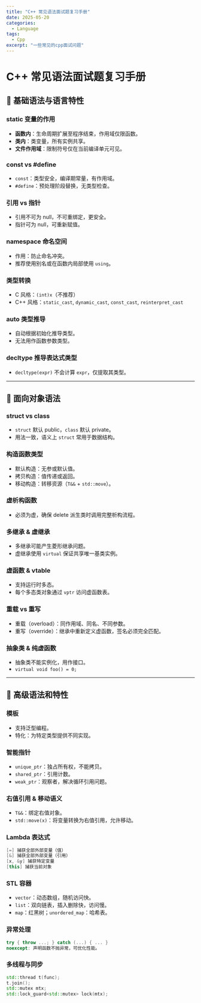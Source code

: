 ```yaml
---
title: "C++ 常见语法面试题复习手册"
date: 2025-05-20
categories:
  - Language
tags:
  - Cpp
excerpt: "一些常见的cpp面试问题"
---
```




# C++ 常见语法面试题复习手册

## 🌟 基础语法与语言特性

### static 变量的作用

* **函数内**：生命周期扩展至程序结束，作用域仅限函数。
* **类内**：类变量，所有实例共享。
* **文件作用域**：限制符号仅在当前编译单元可见。

### const vs #define

* `const`：类型安全，编译期常量，有作用域。
* `#define`：预处理阶段替换，无类型检查。

### 引用 vs 指针

* 引用不可为 null，不可重绑定，更安全。
* 指针可为 null，可重新赋值。

### namespace 命名空间

* 作用：防止命名冲突。
* 推荐使用别名或在函数内局部使用 `using`。

### 类型转换

* C 风格：`(int)x`（不推荐）
* C++ 风格：`static_cast`, `dynamic_cast`, `const_cast`, `reinterpret_cast`

### auto 类型推导

* 自动根据初始化推导类型。
* 无法用作函数参数类型。

### decltype 推导表达式类型

* `decltype(expr)` 不会计算 `expr`，仅提取其类型。

---

## 🧠 面向对象语法

### struct vs class

* `struct` 默认 public，`class` 默认 private。
* 用法一致，语义上 `struct` 常用于数据结构。

### 构造函数类型

* 默认构造：无参或默认值。
* 拷贝构造：值传递或返回。
* 移动构造：转移资源（`T&&` + `std::move`）。

### 虚析构函数

* 必须为虚，确保 delete 派生类时调用完整析构流程。

### 多继承 & 虚继承

* 多继承可能产生菱形继承问题。
* 虚继承使用 `virtual` 保证共享唯一基类实例。

### 虚函数 & vtable

* 支持运行时多态。
* 每个多态类对象通过 `vptr` 访问虚函数表。

### 重载 vs 重写

* 重载（overload）：同作用域、同名、不同参数。
* 重写（override）：继承中重新定义虚函数，签名必须完全匹配。

### 抽象类 & 纯虚函数

* 抽象类不能实例化，用作接口。
* `virtual void foo() = 0;`

---

## 🚀 高级语法和特性

### 模板

* 支持泛型编程。
* 特化：为特定类型提供不同实现。

### 智能指针

* `unique_ptr`：独占所有权，不能拷贝。
* `shared_ptr`：引用计数。
* `weak_ptr`：观察者，解决循环引用问题。

### 右值引用 & 移动语义

* `T&&`：绑定右值对象。
* `std::move(x)`：将变量转换为右值引用，允许移动。

### Lambda 表达式

```cpp
[=] 捕获全部外部变量（值）
[&] 捕获全部外部变量（引用）
[x, &y] 捕获特定变量
[this] 捕获当前对象
```

### STL 容器

* `vector`：动态数组，随机访问快。
* `list`：双向链表，插入删除快，访问慢。
* `map`：红黑树；`unordered_map`：哈希表。

### 异常处理

```cpp
try { throw ...; } catch (...) { ... }
noexcept: 声明函数不抛异常，可优化性能。
```

### 多线程与同步

```cpp
std::thread t(func);
t.join();
std::mutex mtx;
std::lock_guard<std::mutex> lock(mtx);
```
